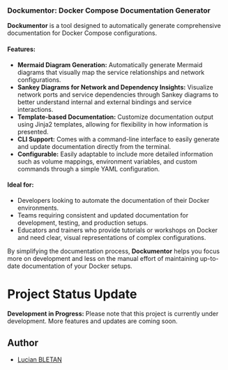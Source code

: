 ### Dockumentor: Docker Compose Documentation Generator

**Dockumentor** is a tool designed to automatically generate comprehensive documentation for Docker Compose configurations.

#### Features:
- **Mermaid Diagram Generation:** Automatically generate Mermaid diagrams that visually map the service relationships and network configurations.
- **Sankey Diagrams for Network and Dependency Insights:** Visualize network ports and service dependencies through Sankey diagrams to better understand internal and external bindings and service interactions.
- **Template-based Documentation:** Customize documentation output using Jinja2 templates, allowing for flexibility in how information is presented.
- **CLI Support:** Comes with a command-line interface to easily generate and update documentation directly from the terminal.
- **Configurable:** Easily adaptable to include more detailed information such as volume mappings, environment variables, and custom commands through a simple YAML configuration.

#### Ideal for:
- Developers looking to automate the documentation of their Docker environments.
- Teams requiring consistent and updated documentation for development, testing, and production setups.
- Educators and trainers who provide tutorials or workshops on Docker and need clear, visual representations of complex configurations.

By simplifying the documentation process, **Dockumentor** helps you focus more on development and less on the manual effort of maintaining up-to-date documentation of your Docker setups.

# Project Status Update

**Development in Progress:** Please note that this project is currently under development. More features and updates are coming soon.

## Author

- [Lucian BLETAN](https://github.com/exaluc)
